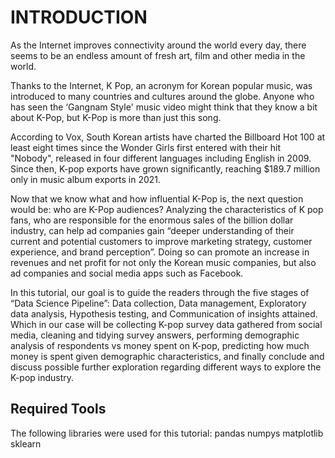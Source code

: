 # INTRODUCTION
As the Internet improves connectivity around the world every day, there seems to be an endless amount of fresh art, film and other media in the world.

Thanks to the Internet, K Pop, an acronym for Korean popular music, was introduced to many countries and cultures around the globe. Anyone who has seen the ‘Gangnam Style' music video might think that they know a bit about K-Pop, but K-Pop is more than just this song.

According to Vox, South Korean artists have charted the Billboard Hot 100 at least eight times since the Wonder Girls first entered with their hit "Nobody", released in four different languages including English in 2009. Since then, K-pop exports have grown significantly, reaching $189.7 million only in music album exports in 2021.

Now that we know what and how influential K-Pop is, the next question would be: who are K-Pop audiences? Analyzing the characteristics of K pop fans, who are responsible for the enormous sales of the billion dollar industry, can help ad companies gain “deeper understanding of their current and potential customers to improve marketing strategy, customer experience, and brand perception”. Doing so can promote an increase in revenues and net profit for not only the Korean music companies, but also ad companies and social media apps such as Facebook.

In this tutorial, our goal is to guide the readers through the five stages of “Data Science Pipeline”: Data collection, Data management, Exploratory data analysis, Hypothesis testing, and Communication of insights attained. Which in our case will be collecting K-pop survey data gathered from social media, cleaning and tidying survey answers, performing demographic analysis of respondents vs money spent on K-pop, predicting how much money is spent given demographic characteristics, and finally conclude and discuss possible further exploration regarding different ways to explore the K-pop industry.

## Required Tools
The following libraries were used for this tutorial:
pandas
numpys
matplotlib
sklearn
